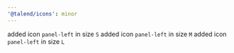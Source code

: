 ```yaml
---
'@talend/icons': minor
---
```


added icon `panel-left` in size `S`
added icon `panel-left` in size `M`
added icon `panel-left` in size `L`